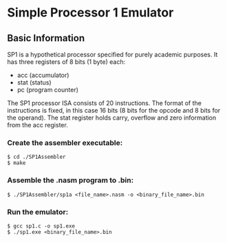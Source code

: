 # Simple Processor 1 Emulator

## Basic Information

SP1 is a hypothetical processor specified for purely academic purposes. It has three registers of 8 bits (1 byte) each:

- acc (accumulator)
- stat (status) 
- pc (program counter)

The SP1 processor ISA consists of 20 instructions. The format of the instructions is fixed, in this case 16 bits (8 bits for the opcode and 8 bits for the operand). The stat register holds carry, overflow and zero information from the acc register.

### Create the assembler executable:
```
$ cd ./SP1Assembler
$ make
```

### Assemble the .nasm program to .bin:
```
$ ./SP1Assembler/sp1a <file_name>.nasm -o <binary_file_name>.bin
```

### Run the emulator:
```
$ gcc sp1.c -o sp1.exe
$ ./sp1.exe <binary_file_name>.bin
```

